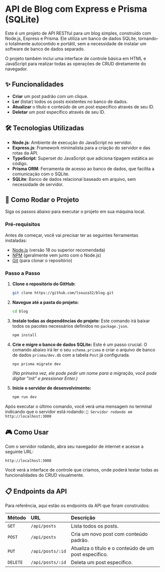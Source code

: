 # API de Blog com Express e Prisma (SQLite)

Este é um projeto de API RESTful para um blog simples, construído com Node.js, Express e Prisma. Ele utiliza um banco de dados SQLite, tornando-o totalmente autocontido e portátil, sem a necessidade de instalar um software de banco de dados separado.

O projeto também inclui uma interface de controle básica em HTML e JavaScript para realizar todas as operações de CRUD diretamente do navegador.

## ✨ Funcionalidades

* **Criar** um post padrão com um clique.
* **Ler** (listar) todos os posts existentes no banco de dados.
* **Atualizar** o título e conteúdo de um post específico através de seu ID.
* **Deletar** um post específico através de seu ID.

## 🛠️ Tecnologias Utilizadas

* **Node.js**: Ambiente de execução do JavaScript no servidor.
* **Express.js**: Framework minimalista para a criação do servidor e das rotas da API.
* **TypeScript**: Superset do JavaScript que adiciona tipagem estática ao código.
* **Prisma ORM**: Ferramenta de acesso ao banco de dados, que facilita a comunicação com o SQLite.
* **SQLite**: Banco de dados relacional baseado em arquivo, sem necessidade de servidor.

## 🚀 Como Rodar o Projeto

Siga os passos abaixo para executar o projeto em sua máquina local.

### Pré-requisitos

Antes de começar, você vai precisar ter as seguintes ferramentas instaladas:
* [Node.js](https://nodejs.org/en/) (versão 18 ou superior recomendada)
* [NPM](https://www.npmjs.com/) (geralmente vem junto com o Node.js)
* [Git](https://git-scm.com/) (para clonar o repositório)

### Passo a Passo

1.  **Clone o repositório do GitHub:**
    ```bash
    git clone https://github.com/lsouza32/blog.git
    ```

2.  **Navegue até a pasta do projeto:**
    ```bash
    cd blog
    ```

3.  **Instale todas as dependências do projeto:**
    Este comando irá baixar todos os pacotes necessários definidos no `package.json`.
    ```bash
    npm install
    ```

4.  **Crie e migre o banco de dados SQLite:**
    Este é um passo crucial. O comando abaixo irá ler o seu `schema.prisma` e criar o arquivo de banco de dados `prisma/dev.db` com a tabela `Post` já configurada.
    ```bash
    npx prisma migrate dev
    ```
    *(Na primeira vez, ele pode pedir um nome para a migração, você pode digitar "init" e pressionar Enter.)*

5.  **Inicie o servidor de desenvolvimento:**
    ```bash
    npm run dev
    ```

Após executar o último comando, você verá uma mensagem no terminal indicando que o servidor está rodando:
`🚀 Servidor rodando em http://localhost:3000`

## 🎮 Como Usar

Com o servidor rodando, abra seu navegador de internet e acesse a seguinte URL:

`http://localhost:3000`

Você verá a interface de controle que criamos, onde poderá testar todas as funcionalidades do CRUD visualmente.

## 📋 Endpoints da API

Para referência, aqui estão os endpoints da API que foram construídos:

| Método | URL                  | Descrição                                         |
| :----- | :------------------- | :-------------------------------------------------- |
| `GET`  | `/api/posts`         | Lista todos os posts.                               |
| `POST` | `/api/posts`         | Cria um novo post com conteúdo padrão.              |
| `PUT`  | `/api/posts/:id`     | Atualiza o título e o conteúdo de um post específico. |
| `DELETE`| `/api/posts/:id`     | Deleta um post específico.                          |
